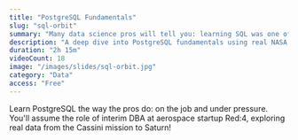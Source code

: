 ```yaml
---
title: "PostgreSQL Fundamentals"
slug: "sql-orbit"
summary: "Many data science pros will tell you: learning SQL was one of the best investments in their career, even though the language is basic and obtuse. See why so many developers become data pros in this 2-hour video tutorial featuring data from the Cassini mission."
description: "A deep dive into PostgreSQL fundamentals using real NASA data from the Cassini mission."
duration: "2h 15m"
videoCount: 18
image: "/images/slides/sql-orbit.jpg"
category: "Data"
access: "Free"
---
```


Learn PostgreSQL the way the pros do: on the job and under pressure. You'll assume the role of interim DBA at aerospace startup Red:4, exploring real data from the Cassini mission to Saturn!
